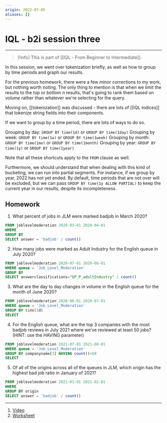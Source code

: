 ```yaml
---
origin: 2022-07-05
aliases: []
---
```

# IQL - b2i session three
---
> [!info]
> This is part of [[IQL - From Beginner to Intermediate]].

In this session, we went over tokenization briefly, as well as how to group by time periods and graph our results. 

For the previous homework, there were a few minor corrections to my work, but nothing worth noting. The only thing to mention is that when we limit the results to the top or bottom $n$ results, that's going to rank them based on *volume* rather than whatever we're selecting for the query.

Moving on, [[tokenization]] was discussed - there are lots of [[IQL indices]] that tokenize string fields into their components. 

If we want to group by a time period, there are lots of ways to do so. 

Grouping by day: `GROUP BY time(1d)` or `GROUP BY time(1day)`
Grouping by week: `GROUP BY time(1w)` or `GROUP BY time(1week)`
Grouping by month: `GROUP BY time(1mo)` or `GROUP BY time(1month)`
Grouping by year: `GROUP BY time(1y)` or `GROUP BY time(1year)`

Note that all these shortcuts apply to the `FROM` clause as well. 

Furthermore, we should understand that when dealing with this kind of bucketing, we can run into partial segments. For instance, if we group by year, 2022 has not yet ended. By default, time periods that are not over will be excluded, but we can pass `GROUP BY time(1y ALLOW PARTIAL)` to keep the current year in our results, despite its incompleteness.

## Homework
1. What percent of jobs in JLM were marked badjob in March 2020?

```sql
FROM joblevelmoderation 2020-03-01 2020-04-01
WHERE 
GROUP BY 
SELECT answer = 'badjob' / count()
```

2. How many jobs were marked as Adult Industry for the English queue in July 2020?

```sql
FROM joblevelmoderation 2020-07-01 2020-08-01
WHERE queue = 'Job_Level_Moderation' 
GROUP BY
SELECT answerclassifications="GP_P_adultIndustry" / count()
```

3. What are the day to day changes in volume in the English queue for the month of June 2020?

```sql
FROM joblevelmoderation 2020-06-01 2020-07-01
WHERE queue = 'Job_Level_Moderation' 
GROUP BY time(1d)
SELECT 
```

4. For the English queue, what are the top 3 companies with the most badjob reviews in July 2021 where we’ve reviewed at least 50 jobs? (HINT: use the HAVING parameter)

```sql
FROM joblevelmoderation 2021-07-01 2021-08-01
WHERE queue = 'Job_Level_Moderation' 
GROUP BY companyname[3] HAVING count()>50
SELECT 
```

5. Of all of the origins across all of the queues in JLM, which origin has the highest bad job ratio in January of 2021?

```sql
FROM joblevelmoderation 2021-01-01 2021-02-01
WHERE 
GROUP BY origin
SELECT answer = 'badjob' / count()
```

---
1. [Video](https://indeed.zoom.us/rec/play/Q8WbKftUDtM85IdjcHZUl6xkz9nxjDMvjplH75RpFBiIVqxjOmEQmgs7svsfT6VRQ7_yMWGECZP2d2y0.8Ct89dRsBCv54mkv?continueMode=true)
2. [Worksheet](https://docs.google.com/document/d/1QbP4A4yuJv3gLm7A-FilTJfdP0ADSWo8RzySDitO-KA/edit#heading=h.8k60sbqz37nq)